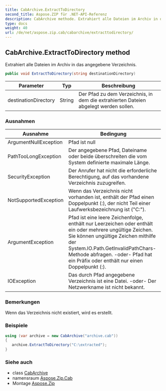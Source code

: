 ```yaml
---
title: CabArchive.ExtractToDirectory
second_title: Aspose.ZIP für .NET-API-Referenz
description: CabArchive methode. Extrahiert alle Dateien im Archiv in das angegebene Verzeichnis.
type: docs
weight: 40
url: /de/net/aspose.zip.cab/cabarchive/extracttodirectory/
---
```

## CabArchive.ExtractToDirectory method

Extrahiert alle Dateien im Archiv in das angegebene Verzeichnis.

```csharp
public void ExtractToDirectory(string destinationDirectory)
```

| Parameter | Typ | Beschreibung |
| --- | --- | --- |
| destinationDirectory | String | Der Pfad zu dem Verzeichnis, in dem die extrahierten Dateien abgelegt werden sollen. |

### Ausnahmen

| Ausnahme | Bedingung |
| --- | --- |
| ArgumentNullException | Pfad ist null |
| PathTooLongException | Der angegebene Pfad, Dateiname oder beide überschreiten die vom System definierte maximale Länge. |
| SecurityException | Der Anrufer hat nicht die erforderliche Berechtigung, auf das vorhandene Verzeichnis zuzugreifen. |
| NotSupportedException | Wenn das Verzeichnis nicht vorhanden ist, enthält der Pfad einen Doppelpunkt (:), der nicht Teil einer Laufwerksbezeichnung ist ("C:\"). |
| ArgumentException | Pfad ist eine leere Zeichenfolge, enthält nur Leerzeichen oder enthält ein oder mehrere ungültige Zeichen. Sie können ungültige Zeichen mithilfe der System.IO.Path.GetInvalidPathChars-Methode abfragen. -oder- Pfad hat ein Präfix oder enthält nur einen Doppelpunkt (:). |
| IOException | Das durch Pfad angegebene Verzeichnis ist eine Datei. -oder- Der Netzwerkname ist nicht bekannt. |

### Bemerkungen

Wenn das Verzeichnis nicht existiert, wird es erstellt.

### Beispiele

```csharp
using (var archive = new CabArchive("archive.cab")) 
{ 
   archive.ExtractToDirectory("C:\extracted");
}
```

### Siehe auch

* class [CabArchive](../)
* namensraum [Aspose.Zip.Cab](../../cabarchive/)
* Montage [Aspose.Zip](../../../)


